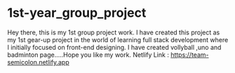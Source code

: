 # 1st-year_group_project
Hey there, this is my 1st group project work. I have created this project as my 1st gear-up project in the world of learning full stack development where I initially focused on front-end designing. I have created vollyball ,uno and badminton page.....Hope you like my work.  Netlify Link : https://team-semicolon.netlify.app
